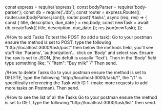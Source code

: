 const express = require('express'); const bodyParser = require('body-parser'); const db = require('./db');
const router = express.Router(); router.use(bodyParser.json()); router.post('/tasks', async (req, res) => { const { title, description, due_date } = req.body; const newTask = await db.createTask({ title, description, due_date }); res.json(newTask); });

//How to add Tasks
To test the POST (to add a task): Go to your postman ensure the method is set to POST, type the following "http://localhost:3000/task/post" then below the methods field, you'll see stuff like 'Params', 'authorization'... click on 'Body' and select raw. Ensure the raw is set to JSON, (the defult is usually 'Text'). Then in the 'Body' field type something like;
"{
    "item": "Buy milk"
}" Then send.

//How to delete Tasks 
Go to your postman ensure the method is set to DELETE, type the following "http://localhost:3000/task/1", the "/1" is specifically referencing the Task with ID 1. (make more requests to add more tasks on Postman). Then send.

//How to see the list of all the Tasks
Go to your postman ensure the method is set to GET, type the following "http://localhost:3000/task/list" then send.